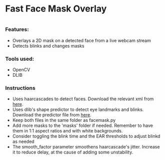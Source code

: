 <h1>Fast Face Mask Overlay<h1>
  <h3>Features:</h3>
  <ul>
    <li>Overlays a 2D mask on a detected face from a live webcam stream</li>
    <li>Detects blinks and changes masks</li>
  </ul>
 

<h3>Tools used:</h3>
<ul>
    <li>OpenCV</li>
    <li>DLIB</li>
  </ul>
  
 <h3>Instructions</h3>
 <ul>
  <li>Uses haarcascades to detect faces. Download the relevant xml from <a href="https://github.com/opencv/opencv/blob/master/data/haarcascades/haarcascade_frontalface_alt.xml">here</a>.</li>
  <li>Uses dlib's shape predictor to detect eye landmarks and blinks. Download the predictor file from <a href="https://github.com/davisking/dlib-models/blob/master/shape_predictor_68_face_landmarks.dat.bz2">here</a>.</li>
  <li>Keep both files in the same folder as facemask.py</li>
  <li>Add more masks to the 'masks' folder if needed. Remember to have them in 1:1 aspect ratios and with white backgrounds.</li>
  <li>Consider toggling the blink time and the EAR thresholds to adjust blinkd as needed</li>
  <li>The smooth_factor parameter smoothens haarcascade's jitter. Increase it to reduce delay, at the cause of adding some unstability.</li>
  </ul>
